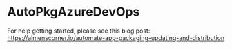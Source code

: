 # AutoPkgAzureDevOps
For help getting started, please see this blog post: https://almenscorner.io/automate-app-packaging-updating-and-distribution
